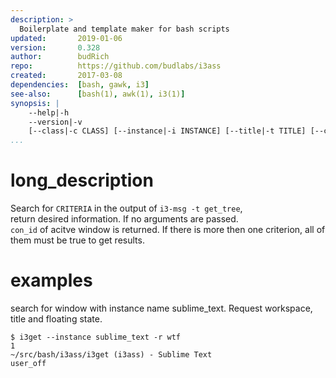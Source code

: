 ```yaml
---
description: >
  Boilerplate and template maker for bash scripts
updated:       2019-01-06
version:       0.328
author:        budRich
repo:          https://github.com/budlabs/i3ass
created:       2017-03-08
dependencies:  [bash, gawk, i3]
see-also:      [bash(1), awk(1), i3(1)]
synopsis: |
    --help|-h
    --version|-v
    [--class|-c CLASS] [--instance|-i INSTANCE] [--title|-t TITLE] [--conid|-n CON_ID] [--winid|-d WIN_ID] [--mark|-m MARK] [--titleformat|-o TITLE_FORMAT] [--active|-a] [--synk|-y] [--print|-r OUTPUT]      
...
```


# long_description

Search for `CRITERIA` in the output of `i3-msg -t get_tree`,  
return desired information. 
If no arguments are passed.  
`con_id` of acitve window is returned. 
If there is more then one criterion, 
all of them must be true to get results.

# examples

search for window with instance name sublime_text. 
Request workspace, title and floating state.  

``` shell
$ i3get --instance sublime_text -r wtf 
1
~/src/bash/i3ass/i3get (i3ass) - Sublime Text
user_off
```
